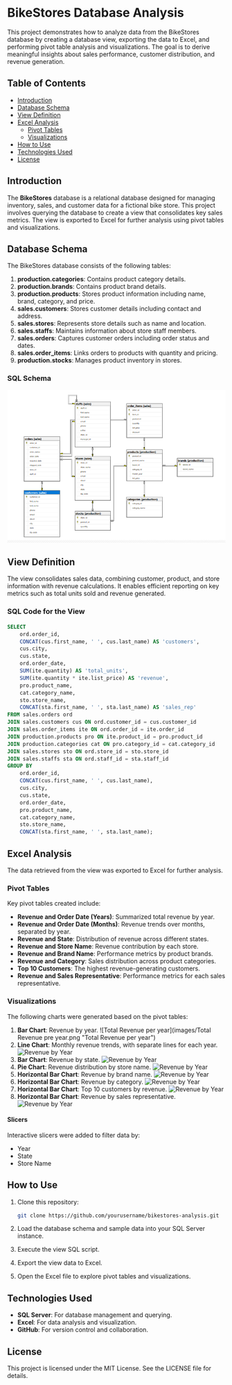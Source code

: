 # BikeStores Database Analysis

This project demonstrates how to analyze data from the BikeStores database by creating a database view, exporting the data to Excel, and performing pivot table analysis and visualizations. The goal is to derive meaningful insights about sales performance, customer distribution, and revenue generation.

## Table of Contents

- [Introduction](#introduction)
- [Database Schema](#database-schema)
- [View Definition](#view-definition)
- [Excel Analysis](#excel-analysis)
  - [Pivot Tables](#pivot-tables)
  - [Visualizations](#visualizations)
- [How to Use](#how-to-use)
- [Technologies Used](#technologies-used)
- [License](#license)

## Introduction

The **BikeStores** database is a relational database designed for managing inventory, sales, and customer data for a fictional bike store. This project involves querying the database to create a view that consolidates key sales metrics. The view is exported to Excel for further analysis using pivot tables and visualizations.

## Database Schema

The BikeStores database consists of the following tables:

1. **production.categories**: Contains product category details.
2. **production.brands**: Contains product brand details.
3. **production.products**: Stores product information including name, brand, category, and price.
4. **sales.customers**: Stores customer details including contact and address.
5. **sales.stores**: Represents store details such as name and location.
6. **sales.staffs**: Maintains information about store staff members.
7. **sales.orders**: Captures customer orders including order status and dates.
8. **sales.order_items**: Links orders to products with quantity and pricing.
9. **production.stocks**: Manages product inventory in stores.

### SQL Schema

![Schema](images/Schema.PNG "Schema")


## View Definition

The view consolidates sales data, combining customer, product, and store information with revenue calculations. It enables efficient reporting on key metrics such as total units sold and revenue generated.

### SQL Code for the View

```sql
SELECT
    ord.order_id,
    CONCAT(cus.first_name, ' ', cus.last_name) AS 'customers',
    cus.city,
    cus.state,
    ord.order_date,
    SUM(ite.quantity) AS 'total_units',
    SUM(ite.quantity * ite.list_price) AS 'revenue',
    pro.product_name,
    cat.category_name,
    sto.store_name,
    CONCAT(sta.first_name, ' ', sta.last_name) AS 'sales_rep'
FROM sales.orders ord
JOIN sales.customers cus ON ord.customer_id = cus.customer_id
JOIN sales.order_items ite ON ord.order_id = ite.order_id
JOIN production.products pro ON ite.product_id = pro.product_id
JOIN production.categories cat ON pro.category_id = cat.category_id
JOIN sales.stores sto ON ord.store_id = sto.store_id
JOIN sales.staffs sta ON ord.staff_id = sta.staff_id
GROUP BY 
    ord.order_id,
    CONCAT(cus.first_name, ' ', cus.last_name),
    cus.city,
    cus.state,
    ord.order_date,
    pro.product_name,
    cat.category_name,
    sto.store_name,
    CONCAT(sta.first_name, ' ', sta.last_name);
```

## Excel Analysis

The data retrieved from the view was exported to Excel for further analysis.

### Pivot Tables

Key pivot tables created include:

- **Revenue and Order Date (Years)**: Summarized total revenue by year.
- **Revenue and Order Date (Months)**: Revenue trends over months, separated by year.
- **Revenue and State**: Distribution of revenue across different states.
- **Revenue and Store Name**: Revenue contribution by each store.
- **Revenue and Brand Name**: Performance metrics by product brands.
- **Revenue and Category**: Sales distribution across product categories.
- **Top 10 Customers**: The highest revenue-generating customers.
- **Revenue and Sales Representative**: Performance metrics for each sales representative.

### Visualizations

The following charts were generated based on the pivot tables:

1. **Bar Chart**: Revenue by year.
![Total Revenue per year](images/Total Revenue pre year.png "Total Revenue per year")
2. **Line Chart**: Monthly revenue trends, with separate lines for each year.
![Revenue by Year](images/revenue_by_year.png "Revenue trends by year")
3. **Bar Chart**: Revenue by state.
![Revenue by Year](images/revenue_by_year.png "Revenue trends by year")
4. **Pie Chart**: Revenue distribution by store name.
![Revenue by Year](images/revenue_by_year.png "Revenue trends by year")
5. **Horizontal Bar Chart**: Revenue by brand name.
![Revenue by Year](images/revenue_by_year.png "Revenue trends by year")
6. **Horizontal Bar Chart**: Revenue by category.
![Revenue by Year](images/revenue_by_year.png "Revenue trends by year")
7. **Horizontal Bar Chart**: Top 10 customers by revenue.
![Revenue by Year](images/revenue_by_year.png "Revenue trends by year")
8. **Horizontal Bar Chart**: Revenue by sales representative.
![Revenue by Year](images/revenue_by_year.png "Revenue trends by year")

#### Slicers

Interactive slicers were added to filter data by:

- Year
- State
- Store Name

## How to Use

1. Clone this repository:

   ```bash
   git clone https://github.com/yourusername/bikestores-analysis.git
   ```

2. Load the database schema and sample data into your SQL Server instance.
3. Execute the view SQL script.
4. Export the view data to Excel.
5. Open the Excel file to explore pivot tables and visualizations.

## Technologies Used

- **SQL Server**: For database management and querying.
- **Excel**: For data analysis and visualization.
- **GitHub**: For version control and collaboration.

## License

This project is licensed under the MIT License. See the LICENSE file for details.


